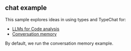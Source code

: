 ## chat example

This sample explores ideas in using types and TypeChat for:

- [LLMs for Code analysis](./src/codeChat/)
- [Conversation memory](./src/memory/)

By default, we run the conversation memory example.
